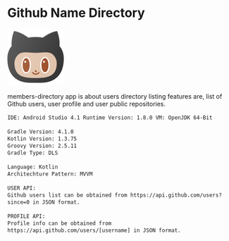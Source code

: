 # Github Name Directory  

![alt text](https://github.com/johnjake/members-directory/blob/master/app/src/main/res/drawable/ic_github_logo.png)

members-directory app is about users directory listing features are, list of Github users, user profile and user public repositories.

    IDE: Android Studio 4.1 Runtime Version: 1.8.0 VM: OpenJDK 64-Bit

    Gradle Version: 4.1.0
    Kotlin Version: 1.3.75
    Groovy Version: 2.5.11
    Gradle Type: DLS

    Language: Kotlin
    Architechture Pattern: MVVM 

    USER API:
    Github users list can be obtained from https://api.github.com/users?since=0 in JSON format.

    PROFILE API:
    Profile info can be obtained from https://api.github.com/users/[username] in JSON format.
